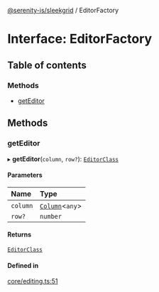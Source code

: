[@serenity-is/sleekgrid](../README.md) / EditorFactory

# Interface: EditorFactory

## Table of contents

### Methods

- [getEditor](EditorFactory.md#geteditor)

## Methods

### getEditor

▸ **getEditor**(`column`, `row?`): [`EditorClass`](EditorClass.md)

#### Parameters

| Name | Type |
| :------ | :------ |
| `column` | [`Column`](Column.md)<`any`\> |
| `row?` | `number` |

#### Returns

[`EditorClass`](EditorClass.md)

#### Defined in

[core/editing.ts:51](https://github.com/serenity-is/sleekgrid/blob/master/src/core/editing.ts#L51)
